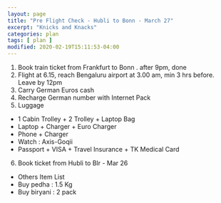 ```yaml
---
layout: page
title: "Pre Flight Check - Hubli to Bonn - March 27"
excerpt: "Knicks and Knacks"
categories: plan
tags: [ plan ]
modified: 2020-02-19T15:11:53-04:00
---
```



1. Book train ticket from Frankfurt to Bonn . after 9pm, done
2. Flight at 6.15, reach Bengaluru airport at 3.00 am, min 3 hrs before. Leave by 12pm
3. Carry German Euros cash
4. Recharge German number with Internet Pack
5. Luggage
  * 1 Cabin Trolley + 2 Trolley + Laptop Bag
  * Laptop + Charger + Euro Charger
  * Phone + Charger
  * Watch : Axis-Goqii
  * Passport + VISA + Travel Insurance + TK Medical Card
6. Book ticket from Hubli to Blr - Mar 26


* Others Item List
* Buy pedha : 1.5 Kg
* Buy biryani : 2 pack 
